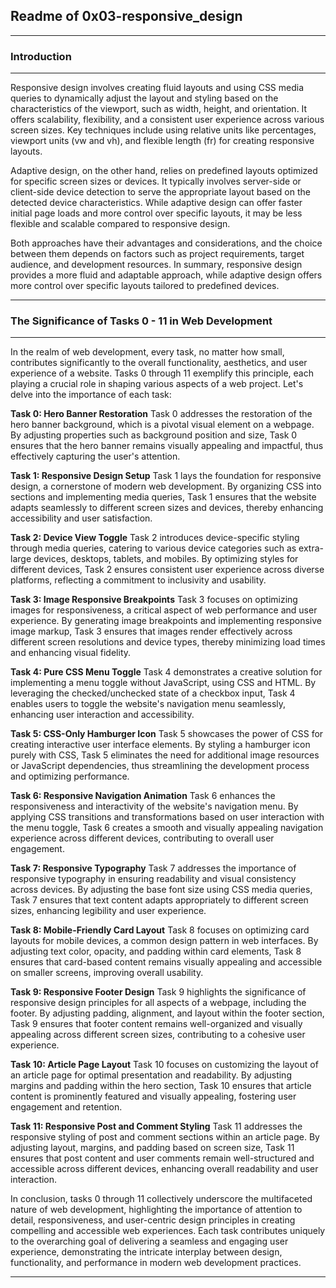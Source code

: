 ## Readme of 0x03-responsive_design
---

### Introduction
---

Responsive design involves creating fluid layouts and using CSS media queries to dynamically adjust the layout and styling based on the characteristics of the viewport, such as width, height, and orientation. It offers scalability, flexibility, and a consistent user experience across various screen sizes. Key techniques include using relative units like percentages, viewport units (vw and vh), and flexible length (fr) for creating responsive layouts.

Adaptive design, on the other hand, relies on predefined layouts optimized for specific screen sizes or devices. It typically involves server-side or client-side device detection to serve the appropriate layout based on the detected device characteristics. While adaptive design can offer faster initial page loads and more control over specific layouts, it may be less flexible and scalable compared to responsive design.

Both approaches have their advantages and considerations, and the choice between them depends on factors such as project requirements, target audience, and development resources. In summary, responsive design provides a more fluid and adaptable approach, while adaptive design offers more control over specific layouts tailored to predefined devices.

---

### The Significance of Tasks 0 - 11 in Web Development
---

In the realm of web development, every task, no matter how small, contributes significantly to the overall functionality, aesthetics, and user experience of a website. Tasks 0 through 11 exemplify this principle, each playing a crucial role in shaping various aspects of a web project. Let's delve into the importance of each task:

**Task 0: Hero Banner Restoration**
Task 0 addresses the restoration of the hero banner background, which is a pivotal visual element on a webpage. By adjusting properties such as background position and size, Task 0 ensures that the hero banner remains visually appealing and impactful, thus effectively capturing the user's attention.

**Task 1: Responsive Design Setup**
Task 1 lays the foundation for responsive design, a cornerstone of modern web development. By organizing CSS into sections and implementing media queries, Task 1 ensures that the website adapts seamlessly to different screen sizes and devices, thereby enhancing accessibility and user satisfaction.

**Task 2: Device View Toggle**
Task 2 introduces device-specific styling through media queries, catering to various device categories such as extra-large devices, desktops, tablets, and mobiles. By optimizing styles for different devices, Task 2 ensures consistent user experience across diverse platforms, reflecting a commitment to inclusivity and usability.

**Task 3: Image Responsive Breakpoints**
Task 3 focuses on optimizing images for responsiveness, a critical aspect of web performance and user experience. By generating image breakpoints and implementing responsive image markup, Task 3 ensures that images render effectively across different screen resolutions and device types, thereby minimizing load times and enhancing visual fidelity.

**Task 4: Pure CSS Menu Toggle**
Task 4 demonstrates a creative solution for implementing a menu toggle without JavaScript, using CSS and HTML. By leveraging the checked/unchecked state of a checkbox input, Task 4 enables users to toggle the website's navigation menu seamlessly, enhancing user interaction and accessibility.

**Task 5: CSS-Only Hamburger Icon**
Task 5 showcases the power of CSS for creating interactive user interface elements. By styling a hamburger icon purely with CSS, Task 5 eliminates the need for additional image resources or JavaScript dependencies, thus streamlining the development process and optimizing performance.

**Task 6: Responsive Navigation Animation**
Task 6 enhances the responsiveness and interactivity of the website's navigation menu. By applying CSS transitions and transformations based on user interaction with the menu toggle, Task 6 creates a smooth and visually appealing navigation experience across different devices, contributing to overall user engagement.

**Task 7: Responsive Typography**
Task 7 addresses the importance of responsive typography in ensuring readability and visual consistency across devices. By adjusting the base font size using CSS media queries, Task 7 ensures that text content adapts appropriately to different screen sizes, enhancing legibility and user experience.

**Task 8: Mobile-Friendly Card Layout**
Task 8 focuses on optimizing card layouts for mobile devices, a common design pattern in web interfaces. By adjusting text color, opacity, and padding within card elements, Task 8 ensures that card-based content remains visually appealing and accessible on smaller screens, improving overall usability.

**Task 9: Responsive Footer Design**
Task 9 highlights the significance of responsive design principles for all aspects of a webpage, including the footer. By adjusting padding, alignment, and layout within the footer section, Task 9 ensures that footer content remains well-organized and visually appealing across different screen sizes, contributing to a cohesive user experience.

**Task 10: Article Page Layout**
Task 10 focuses on customizing the layout of an article page for optimal presentation and readability. By adjusting margins and padding within the hero section, Task 10 ensures that article content is prominently featured and visually appealing, fostering user engagement and retention.

**Task 11: Responsive Post and Comment Styling**
Task 11 addresses the responsive styling of post and comment sections within an article page. By adjusting layout, margins, and padding based on screen size, Task 11 ensures that post content and user comments remain well-structured and accessible across different devices, enhancing overall readability and user interaction.

In conclusion, tasks 0 through 11 collectively underscore the multifaceted nature of web development, highlighting the importance of attention to detail, responsiveness, and user-centric design principles in creating compelling and accessible web experiences. Each task contributes uniquely to the overarching goal of delivering a seamless and engaging user experience, demonstrating the intricate interplay between design, functionality, and performance in modern web development practices.

---
